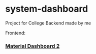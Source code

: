 # system-dashboard
Project for College
Backend made by me

Frontend:
### [Material Dashboard 2](http://demos.creative-tim.com/material-dashboard/pages/dashboard.html?ref=readme-md2) 
